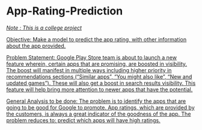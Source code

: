 # App-Rating-Prediction

<u>*Note : This is a college project*<u/>

Objective: Make a model to predict the app rating, with other information about the app provided.

Problem Statement:
Google Play Store team is about to launch a new feature wherein, certain apps that are promising, are boosted in visibility. The boost will manifest in multiple ways including higher priority in recommendations sections (“Similar apps”, “You might also like”, “New and updated games”). These will also get a boost in search results visibility. This feature will help bring more attention to newer apps that have the potential.

General Analysis to be done: 
The problem is to identify the apps that are going to be good for Google to promote. App ratings, which are provided by the customers, is always a great indicator of the goodness of the app. The problem reduces to: predict which apps will have high ratings.
